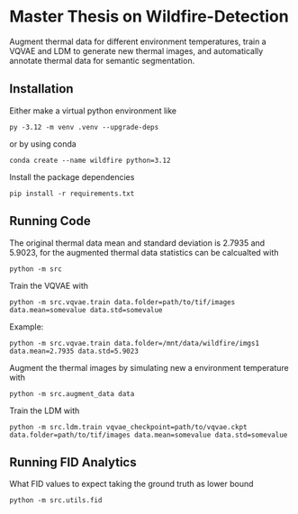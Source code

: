 # Master Thesis on Wildfire-Detection

Augment thermal data for different environment temperatures, train a VQVAE and LDM to generate new thermal images, and automatically annotate thermal data for semantic segmentation.

## Installation

Either make a virtual python environment like 

```
py -3.12 -m venv .venv --upgrade-deps
```
or by using conda

```
conda create --name wildfire python=3.12
```

Install the package dependencies

```
pip install -r requirements.txt
```

## Running Code

The original thermal data mean and standard deviation is 2.7935 and 5.9023, for the
augmented thermal data statistics can be calcualted with

```
python -m src
```

Train the VQVAE with

```
python -m src.vqvae.train data.folder=path/to/tif/images data.mean=somevalue data.std=somevalue
```

Example:

```
python -m src.vqvae.train data.folder=/mnt/data/wildfire/imgs1 data.mean=2.7935 data.std=5.9023
```

Augment the thermal images by simulating new a environment temperature with

```
python -m src.augment_data data
```

Train the LDM with

```
python -m src.ldm.train vqvae_checkpoint=path/to/vqvae.ckpt data.folder=path/to/tif/images data.mean=somevalue data.std=somevalue
```

## Running FID Analytics

What FID values to expect taking the ground truth as lower bound

```
python -m src.utils.fid
```
